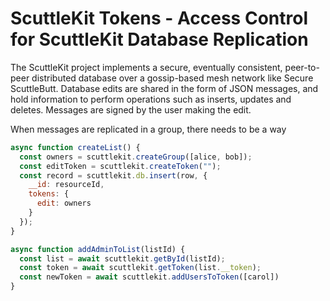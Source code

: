 # ScuttleKit Tokens - Access Control for ScuttleKit Database Replication

The ScuttleKit project implements a secure, eventually consistent, peer-to-peer distributed database over a gossip-based mesh network like Secure ScuttleButt. Database edits are shared in the form of JSON messages, and hold information to perform operations such as inserts, updates and deletes. Messages are signed by the user making the edit.

When messages are replicated in a group, there needs to be a way

```js
async function createList() {
  const owners = scuttlekit.createGroup([alice, bob]);
  const editToken = scuttlekit.createToken("");
  const record = scuttlekit.db.insert(row, {
    __id: resourceId,
    tokens: {
      edit: owners
    }
  });
}
```

```js
async function addAdminToList(listId) {
  const list = await scuttlekit.getById(listId);
  const token = await scuttlekit.getToken(list.__token);
  const newToken = await scuttlekit.addUsersToToken([carol])
}
```
